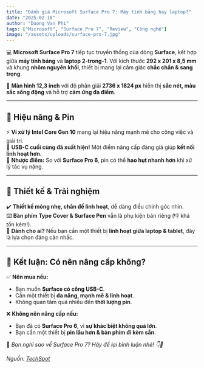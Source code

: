 ```yaml
---
title: "Đánh giá Microsoft Surface Pro 7: Máy tính bảng hay laptop?"
date: "2025-02-18"
author: "Duong Van Phi"
tags: ["Microsoft", "Surface Pro 7", "Review", "Công nghệ"]
image: "/assets/uploads/surface-pro-7.jpg"
---
```


💻 **Microsoft Surface Pro 7** tiếp tục truyền thống của dòng **Surface**, kết hợp giữa **máy tính bảng** và **laptop 2-trong-1**. Với kích thước **292 x 201 x 8,5 mm** và khung **nhôm nguyên khối**, thiết bị mang lại cảm giác **chắc chắn & sang trọng**.  

🌟 **Màn hình 12,3 inch** với độ phân giải **2736 x 1824 px** hiển thị **sắc nét, màu sắc sống động** và hỗ trợ **cảm ứng đa điểm**.  

---

## **🔋 Hiệu năng & Pin**
⚡ **Vi xử lý Intel Core Gen 10** mang lại hiệu năng mạnh mẽ cho công việc và giải trí.  
🔌 **USB-C cuối cùng đã xuất hiện!** Một điểm nâng cấp đáng giá giúp **kết nối linh hoạt hơn**.  
🪫 **Nhược điểm:** So với **Surface Pro 6**, pin có thể **hao hụt nhanh hơn** khi xử lý tác vụ nặng.  

---

## **🎨 Thiết kế & Trải nghiệm**
✔️ **Thiết kế mỏng nhẹ, chân đế linh hoạt**, dễ dàng điều chỉnh góc nhìn.  
⌨️ **Bàn phím Type Cover & Surface Pen** vẫn là phụ kiện bán riêng (👎 khá tốn kém!).  
🎯 **Dành cho ai?** Nếu bạn cần một thiết bị **linh hoạt giữa laptop & tablet**, đây là lựa chọn đáng cân nhắc.  

---

## **📌 Kết luận: Có nên nâng cấp không?**
✅ **Nên mua nếu:**  
- Bạn muốn **Surface có cổng USB-C**.  
- Cần một thiết bị **đa năng, mạnh mẽ & linh hoạt**.  
- Không quan tâm quá nhiều đến **thời lượng pin**.  

❌ **Không nên nâng cấp nếu:**  
- Bạn đã có **Surface Pro 6**, vì **sự khác biệt không quá lớn**.  
- Bạn cần một thiết bị **pin lâu hơn & bàn phím đi kèm sẵn**.  

📌 *Bạn nghĩ sao về Surface Pro 7? Hãy để lại bình luận nhé! 👇💬*  

*Nguồn: [TechSpot](https://www.techspot.com/products/tablets/microsoft-surface-pro-7-2019-123-inch.203759/)*